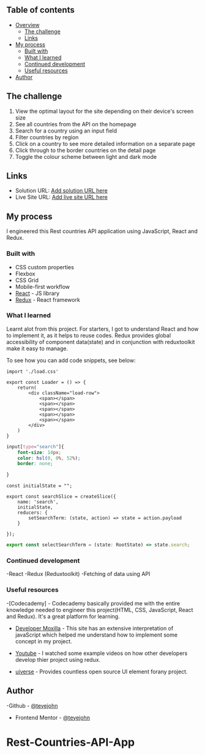 ## Table of contents

- [Overview](#overview)
  - [The challenge](#the-challenge)
  - [Links](#links)
- [My process](#my-process)
  - [Built with](#built-with)
  - [What I learned](#what-i-learned)
  - [Continued development](#continued-development)
  - [Useful resources](#useful-resources)
- [Author](#author)

## The challenge

1. View the optimal layout for the site depending on their device's screen size
2. See all countries from the API on the homepage
3. Search for a country using an input field
4. Filter countries by region
5. Click on a country to see more detailed information on a separate page
6. Click through to the border countries on the detail page
7. Toggle the colour scheme between light and dark mode


## Links

- Solution URL: [Add solution URL here](https://your-solution-url.com)
- Live Site URL: [Add live site URL here](https://your-live-site-url.com)


## My process

I engineered this Rest countries API application using JavaScript, React and Redux.

### Built with

- CSS custom properties
- Flexbox
- CSS Grid
- Mobile-first workflow
- [React](https://reactjs.org/) - JS library
- [Redux](https://redux.js.org/) - React framework

### What I learned

Learnt alot from this project. For starters, I got to understand React and how to implement it, as it helps to reuse codes. Redux provides global accessibility of component data(state) and in conjunction with reduxtoolkit make it easy to manage.

To see how you can add code snippets, see below:

```React
import './load.css'

export const Loader = () => {
    return(
        <div className="load-row">
            <span></span>
            <span></span>
            <span></span>
            <span></span>
            <span></span>
        </div>
    )
}
```
```css
input[type="search"]{
    font-size: 14px;
    color: hsl(0, 0%, 52%);
    border: none;

}
```
```redux(reduxtoolkit)
const initialState = "";

export const searchSlice = createSlice({
    name: 'search',
    initialState,
    reducers: {
        setSearchTerm: (state, action) => state = action.payload
    }

});
```
```ts
export const selectSearchTerm = (state: RootState) => state.search;
```


### Continued development
-React
-Redux (Reduxtoolkit)
-Fetching of data using API 


### Useful resources
-[Codecademy] - Codecademy basically provided me with the entire knowledge needed to engineer this project(HTML, CSS, JavaScript, React and Redux). It's a great platform for learning.

- [Developer Moxilla](https://www.developer.mozilla.org.com) - This site has an extensive interpretation of javaScript which helped me understand how to implement some concept in my project.

- [Youtube](https://www.youtube.com) - I watched some example videos on how other developers develop thier project      using redux.

- [uiverse](http://www.uiverse.io) - Provides countless open source UI element forany project.



## Author
-Github - [@teyejohn](https://www.linkedin.com/in/teyejohn)
- Frontend Mentor - [@teyejohn](https://www.frontendmentor.io/profile/@teyejohn)
# Rest-Countries-API-App
